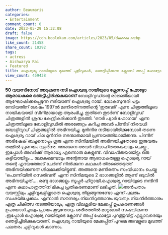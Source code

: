 ```yaml
---
author: Beaumaris
categories:
- Entertainment
comment_count: 0
date: 2023-05-29 15:32:08
draft: false
image: https://cdn.boolokam.com/articles/2023/05/dwwwww.webp
like_count: 21458
share_count: 10292
tags:
- actress
- Aishwarya Rai
- Featured
title: ഐശ്വര്യ റായിയുടെ മുഖത്ത് ചുളിവുകൾ, ഞെട്ടിപ്പിക്കുന്ന ക്ലോസ് അപ്പ് ഫോട്ടോ !
view_count: 459438
---
```


**50 വയസിനോട് അടുക്കുന്ന നടി ഐശ്വര്യ റായിയുടെ ക്ലോസപ്പ് ഫോട്ടോ ആരാധകരെ ഞെട്ടിച്ചിരിക്കുകയാണ്** ബോളിവുഡിന്റെ രാജ്ഞിയായി ആഘോഷിക്കപ്പെടുന്ന നടിയാണ് ഐശ്വര്യ റായ്. ലോകസുന്ദരി പട്ടം നേടിയതിന് ശേഷം 1997ൽ മണിരത്‌നത്തിന്റെ 'ഇരുവർ' എന്ന ചിത്രത്തിലൂടെ നായികയായി സിനിമായാത്ര ആരംഭിച്ചു. ഇതിനെ തുടർന്ന് ബോളിവുഡ് ചിത്രങ്ങളിൽ ശ്രദ്ധ കേന്ദ്രീകരിക്കാൻ തുടങ്ങി. [](https://cdn.boolokam.com/articles/2023/05/dqqqq.jpeg)'ഔർ പ്യാർ ഹോഗയ' എന്ന ചിത്രത്തിലൂടെ ബോളിവുഡിൽ അരങ്ങേറ്റം കുറിച്ച അവർ പിന്നീട് നിരവധി ബോളിവുഡ് ചിത്രങ്ങളിൽ അഭിനയിച്ചു. മുൻനിര നടിയായിരിക്കുമ്പോൾ തന്നെ ഐശ്വര്യ റായ് ചില മുൻനിര നടന്മാരുമായി പ്രണയത്തിലായിരുന്നു. പിന്നീട് അഭിഷേക് ബച്ചനൊപ്പം ഗുരു എന്ന സിനിമയിൽ അഭിനയിച്ചതോടെ ഇരുവരും തമ്മിൽ പ്രണയം വളർന്നു. അങ്ങനെ അവർ വിവാഹിതരാകുകയും ചെയ്തു , ഇപ്പോൾ അവർക്ക് ആരാധ്യ എന്നൊരു മകളുണ്ട്. വിവാഹിതയായിട്ടും ഒരു കുട്ടിയായിട്ടും... ലോകമെമ്പാടും തന്റേതായ ആരാധകരുള്ള ഐശ്വര്യ റായ് തന്റെ ഹൃദയത്തോട് ചേർന്ന് നിൽക്കുന്ന കഥകൾ തിരഞ്ഞെടുത്ത് അഭിനയിക്കുന്നത് ശീലമാക്കിയിട്ടുണ്ട്. അങ്ങനെ മണിരത്നം സംവിധാനം ചെയ്ത 'പൊന്നിയിൻ സെൽവൻ' എന്ന സിനിമയുടെ 2 ഭാഗങ്ങളിൽ ആണ് ഒടുവിൽ അഭിനയിച്ചത്.... രണ്ടു ഭാഗങ്ങളും സൂപ്പർ ഹിറ്റായി.ഐശ്വര്യ റായിയുടെ നന്ദിനി എന്ന കഥാപാത്രത്തിന് മികച്ച പ്രതികരണമാണ് ലഭിച്ചത്. [![](https://cdn.boolokam.com/articles/2023/05/dwwwww.webp)](https://cdn.boolokam.com/articles/2023/05/dwwwww.webp)അൻപതാം വയസ്സിലും ചുളിവുകളില്ലാതെ ഐശ്വര്യ തിളങ്ങുന്നുണ്ടോ എന്ന് പലരും സംശയിച്ചേക്കാം. എന്നാൽ സൗന്ദര്യം നിലനിറുത്താനും യുവത്വം നിലനിർത്താനും എത്ര ചികിത്സ നടത്തിയാലും, എത്ര വിലകൂടിയ മേക്കപ്പ് ഉപകരണങ്ങൾ ഉപയോഗിച്ചാലും പ്രായം കൂടുന്തോറും ശരീരത്തിൽ മാറ്റങ്ങൾ സംഭവിക്കുന്നു .ഇപ്പോൾ ഐശ്വര്യ റായിയുടെ ക്ലോസ് അപ്പ് ഫോട്ടോ പുറത്തുവിട്ട് എല്ലാവരെയും ഞെട്ടിച്ചിരിക്കുകയാണ്. ഐശ്വര്യ റായിയുടെ മേക്കപ്പിന് പുറമെ അവളുടെ മുഖത്ത് പലതരം ചുളിവുകൾ കാണാം.